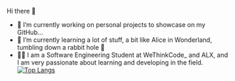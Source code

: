 Hi there 👋

- 🔭 I’m currently working on personal projects to showcase on my GitHub...
- 🌱 I’m currently learning a lot of stuff, a bit like Alice in Wonderland, tumbling down a rabbit hole 🐰
- 👨‍🎓 I am a Software Engineering Student at WeThinkCode_ and ALX, and I am very passionate about learning and developing in the field.
[![Top Langs](https://github-readme-stats.vercel.app/api/top-langs/?username=Sashlyn-Govindasamy-Dev)](https://github.com/Sashlyn-Govindasamy-Dev/github-readme-stats)
